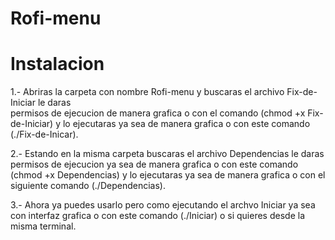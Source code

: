 # Rofi-menu
# Instalacion

1.- Abriras la carpeta con nombre Rofi-menu y buscaras el archivo Fix-de-Iniciar le daras      
    permisos de ejecucion de manera grafica o con el comando (chmod +x Fix-de-Iniciar) y lo 
    ejecutaras ya sea de manera grafica o con este comando (./Fix-de-Inicar).
    
2.- Estando en la misma carpeta buscaras el archivo Dependencias le daras permisos de ejecucion
    ya sea de manera grafica o con este comando (chmod +x Dependencias) y lo ejecutaras ya sea 
    de manera grafica o con el siguiente comando (./Dependencias).
    
3.- Ahora ya puedes usarlo pero como ejecutando el archvo Iniciar ya sea con interfaz grafica o con este comando (./Iniciar) o si quieres desde la misma terminal.




